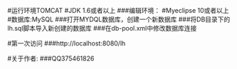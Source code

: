 
#运行环境TOMCAT
#JDK 1.6或者以上
###编辑环境：
#Myeclipse 10或者以上
#数据库:MySQL
###打开MYDQL数据库，创建一个新数据库
###将DB目录下的lh.sql脚本导入新创建的数据库
###在db-pool.xml中修改数据库连接

#第一次访问
###http://localhost:8080/lh

#关于作者:
###QQ375461826




